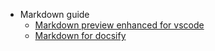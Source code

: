 - Markdown guide
    - [Markdown preview enhanced for vscode](https://leetah666.github.io/Notes/mpe_guide)
    - [Markdown for docsify](https://docsify.js.org/#/)